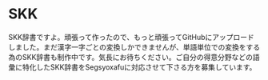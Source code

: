 # SKK
SKK辞書ですよ。頑張って作ったので、もっと頑張ってGitHubにアップロードしました。まだ漢字一字ごとの変換しかできませんが、単語単位での変換をする為のSKK辞書も制作中です。気長にお待ちください。ご自分の得意分野などの語彙に特化したSKK辞書をSegsyoxafuに対応させて下さる方を募集しています。
